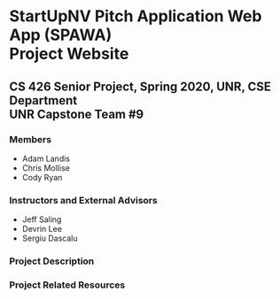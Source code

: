 # StartUpNV Pitch Application Web App (SPAWA)<br>Project Website
## CS 426 Senior Project, Spring 2020, UNR, CSE Department<br>UNR Capstone Team #9
### Members
- Adam Landis
- Chris Mollise
- Cody Ryan
### Instructors and External Advisors
- Jeff Saling
- Devrin Lee
- Sergiu Dascalu
### Project Description

### Project Related Resources
